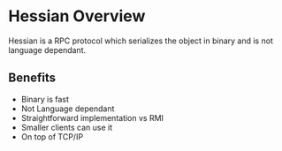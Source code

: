# Hessian Overview

Hessian is a RPC protocol which serializes the object in binary and is not language dependant.

## Benefits

* Binary is fast
* Not Language dependant
* Straightforward implementation vs RMI
* Smaller clients can use it
* On top of TCP/IP
